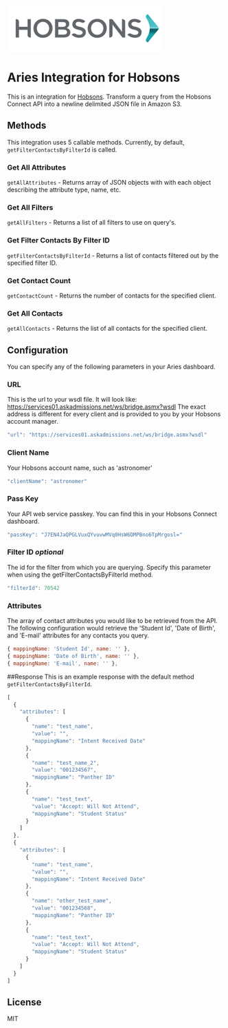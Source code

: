 ![alt text](/img/logo.png "Aries Integration for Hobsons")

# Aries Integration for Hobsons

This is an integration for [Hobsons](https://www.hobsons.com/). Transform a query from the Hobsons Connect API into a newline delimited JSON file in Amazon S3.

## Methods
This integration uses 5 callable methods. Currently, by default, `getFilterContactsByFilterId` is called.

### Get All Attributes
`getAllAttributes` - Returns array of JSON objects with with each object describing the attribute type, name, etc.

### Get All Filters
`getAllFilters` - Returns a list of all filters to use on query's.

### Get Filter Contacts By Filter ID
`getFilterContactsByFilterId` - Returns a list of contacts filtered out by the specified filter ID.

### Get Contact Count
`getContactCount` - Returns the number of contacts for the specified client.

### Get All Contacts
`getAllContacts` - Returns the list of all contacts for the specified client.

## Configuration

You can specify any of the following parameters in your Aries dashboard.

### URL
This is the url to your wsdl file. It will look like: 
https://services01.askadmissions.net/ws/bridge.asmx?wsdl 
The exact address is different for every client and is provided to you by your Hobsons account manager.
```javascript
"url": "https://services01.askadmissions.net/ws/bridge.asmx?wsdl"
```

### Client Name
Your Hobsons account name, such as 'astronomer'
```javascript
"clientName": "astronomer"
```

### Pass Key
Your API web service passkey. You can find this in your Hobsons Connect dashboard.
```javascript
"passKey": "J7EN4JaQPGLVuxQYvuvwMVq0HsW6DMPBno6TpMrgosl="
```

### Filter ID *optional*
The id for the filter from which you are querying. Specify this parameter when using the getFilterContactsByFilterId method.
```javascript
"filterId": 70542
```

### Attributes
The array of contact attributes you would like to be retrieved from the API. The following configuration would retrieve the 'Student Id', 'Date of Birth', and 'E-mail' attributes for any contacts you query.
```javascript
{ mappingName: 'Student Id', name: '' },
{ mappingName: 'Date of Birth', name: '' },
{ mappingName: 'E-mail', name: '' },
```

##Response
This is an example response with the default method `getFilterContactsByFilterId`.
```javascript
[
  {
    "attributes": [
      {
        "name": "test_name",
        "value": "",
        "mappingName": "Intent Received Date"
      },
      {
        "name": "test_name_2",
        "value": "001234567",
        "mappingName": "Panther ID"
      },
      {
        "name": "test_text",
        "value": "Accept: Will Not Attend",
        "mappingName": "Student Status"
      }
    ]
  },
  {
    "attributes": [
      {
        "name": "test_name",
        "value": "",
        "mappingName": "Intent Received Date"
      },
      {
        "name": "other_test_name",
        "value": "001234568",
        "mappingName": "Panther ID"
      },
      {
        "name": "test_text",
        "value": "Accept: Will Not Attend",
        "mappingName": "Student Status"
      }
    ]
  }
]
```

## License

MIT
